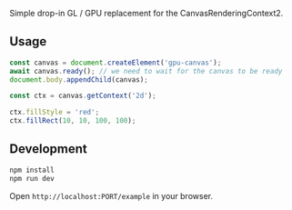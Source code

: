 Simple drop-in GL / GPU replacement for the CanvasRenderingContext2.

## Usage

```javascript
const canvas = document.createElement('gpu-canvas');
await canvas.ready(); // we need to wait for the canvas to be ready
document.body.appendChild(canvas);

const ctx = canvas.getContext('2d');

ctx.fillStyle = 'red';
ctx.fillRect(10, 10, 100, 100);
```

## Development

```bash
npm install
npm run dev
```
Open `http://localhost:PORT/example` in your browser.
